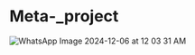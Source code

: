 # Meta-_project
![WhatsApp Image 2024-12-06 at 12 03 31 AM](https://github.com/user-attachments/assets/4ca5e607-69e9-4752-807f-64c30ec6f4a2)
